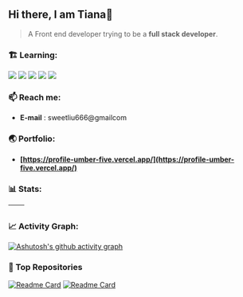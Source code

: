 ## Hi there, I am Tiana👋

> A Front end developer trying to be a **full stack developer**.

### 🏗️ Learning:

<code><img src="https://img.shields.io/badge/typescript-%23007ACC.svg?style=for-the-badge&logo=typescript&logoColor=white"/></code>
<code><img src="https://img.shields.io/badge/react-%2320232a.svg?style=for-the-badge&logo=react&logoColor=%2361DAFB"/></code>
<code><img src="https://img.shields.io/badge/node.js-6DA55F?style=for-the-badge&logo=node.js&logoColor=white"/></code>
<code><img src="https://img.shields.io/badge/mongodb-grey?style=for-the-badge&logo=mongodb&logoColor=#47A248"/></code>
<code><img src="https://img.shields.io/badge/vuejs-%2335495e.svg?style=for-the-badge&logo=vuedotjs&logoColor=%234FC08D"/></code>

### 📫 Reach me:

- **E-mail** : sweetliu666@gmailcom

### 🌏 Portfolio:

- **[https://profile-umber-five.vercel.app/](https://profile-umber-five.vercel.app/)**

### 📊 Stats:

| <img align="center" src="https://github-readme-stats.vercel.app/api?username=bigliuliu&show_icons=true&theme=buefy&hide_border=true" alt="" /> | <img align="center" src="https://github-readme-stats.vercel.app/api/top-langs/?username=bigliuliu&layout=compact&theme=buefy&hide_border=true" alt="" /> |
| ----------------------------------------------------------------------------------------------------------------------------------------------- | --------------------------------------------------------------------------------------------------------------------------------------------------------- |

### 📈 Activity Graph:

[![Ashutosh's github activity graph](https://github-readme-activity-graph.vercel.app/graph?username=bigliuliu&bg_color=ffffff&color=8f72db&line=8f72db&point=41b883&area=true&hide_border=true)](https://github.com/ashutosh00710/github-readme-activity-graph)


### 🏦 Top Repositories

[![Readme Card](https://github-readme-stats.vercel.app/api/pin/?username=bigliuliu&repo=react-demos)](https://github.com/bigliuliu/react-demos)   [![Readme Card](https://github-readme-stats.vercel.app/api/pin/?username=bigliuliu&repo=profile)](https://github.com/bigliuliu/profile)
